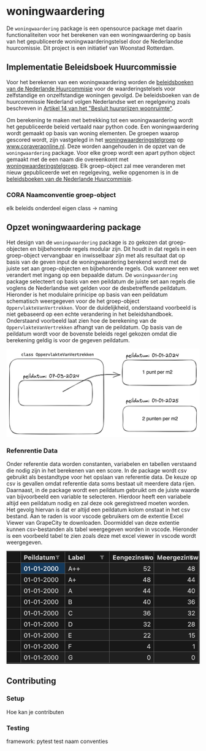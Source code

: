 # woningwaardering

De `woningwaardering` package is een opensource package met daarin functionaliteiten voor het berekenen van een woningwaardering op basis van het gepubliceerde woningwaarderingstelsel door de Nederlandse huurcomissie.
Dit project is een initiatief van Woonstad Rotterdam.

## Implementatie Beleidsboek Huurcommissie
Voor het berekenen van een woningwaardering worden de [beleidsboeken van de Nederlande Huurcommisie](https://www.huurcommissie.nl/huurcommissie-helpt/beleidsboeken) voor de waarderingstelsels voor zelfstandige en onzelfstandige woningen gevolgd.
De beleidsboeken van de huurcommissie Nederland volgen Nederlandse wet en regelgeving zoals beschreven in [Artikel 14 van het "Besluit huurprijzen woonruimte"](https://wetten.overheid.nl/BWBR0003237/2024-01-01#Artikel14).

Om berekening te maken met betrekking tot een woningwaardering wordt het gepubliceerde beleid vertaald naar python code. 
Een woningwaardering wordt gemaakt op basis van woning elementen.
De groepen waarop gescored wordt, zijn vastgelegd in het [woningwaarderingstelgroep](https://www.coraveraonline.nl/index.php/Referentiedata:WONINGWAARDERINGSTELSELGROEP) op www.coraveraonline.nl.
Deze worden aangehouden in de opzet van de `woningwaardering` package.
Voor elke groep wordt een apart python object gemaakt met de een naam die overeenkomt met [woningwaarderingstelgroep](https://www.coraveraonline.nl/index.php/Referentiedata:WONINGWAARDERINGSTELSELGROEP).
Elk groep-object zal mee veranderen met nieuw gepubliceerde wet en regelgeving, welke opgenomen is in de [beleidsboeken van de Nederlande Huurcommisie](https://www.huurcommissie.nl/huurcommissie-helpt/beleidsboeken).

### CORA Naamconventie groep-object
elk beleids onderdeel eigen class -> naming

## Opzet woningwaardering package
Het design van de `woningwaardering` package is zo gekozen dat groep-objecten en bijbehorende regels modular zijn.
Dit houdt in dat regels in een groep-object vervangbaar en inwisselbaar zijn met als resultaat dat op basis van de geven input de woningwaardering berekend wordt met de juiste set aan groep-objecten en bijbehorende regels.
Ook wanneer een wet verandert met ingang op een bepaalde datum.
De `woningwaardering` package selecteert op basis van een peildatum de juiste set aan regels die voglens de Nederlandse wet gelden voor de desbetreffende peildatum.
Hieronder is het modulaire prinicipe op basis van een peildatum schematisch weergegeven voor de het groep-object `OppervlakteVanVertrekken`.
Voor de duidelijkheid, onderstaand voorbeeld is niet gebaseerd op een echte verandering in het beleidshandboek.
Onderstaand voorbeeld laat zien hoe de berekening van de `OppervlakteVanVertrekken` afhangt van de peildatum.
Op basis van de peildatum wordt voor de bovenste beleids regel gekozen omdat die berekening geldig is voor de gegeven peildatum.

![Voorbeeld modulare oppervlakte van vertrekken](./docs/afbeeldingen/oppervlakte_van_vertrekken.png)

### Refenrentie Data
Onder referentie data worden constanten, variabelen en tabellen verstaand die nodig zijn in het berekenen van een score.
In de package wordt csv gebruikt als bestandtype voor het opslaan van referentie data.
De keuze op csv is gevallen omdat referentie data soms bestaat uit meerdere data rijen.
Daarnaast, in de package wordt een peildatum gebruikt om de juiste waarde van bijvoorbeeld een variable te selecteren.
Hierdoor heeft een variabele altijd een peildatum nodig en zal deze ook geregistreed moeten worden.
Het gevolg hiervan is dat er altijd een peildatum kolom onstaat in het csv bestand.
Aan te raden is voor vscode gebruikers om de extentie Excel Viewer van GrapeCity te downloaden.
Doormiddel van deze extentie kunnen csv-bestanden als tabel weergegeven worden in vscode.
Hieronder is een voorbeeld tabel te zien zoals deze met excel viewer in vscode wordt weergegeven.

![Excel Viewer](./docs/afbeeldingen/excel_viewer.png)

## Contributing
### Setup
Hoe kan je contributen

### Testing
framework: pytest
test naam conventies
